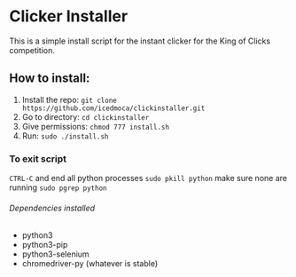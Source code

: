 # Clicker Installer

This is a simple install script for the instant clicker for the King of Clicks competition.

## How to install:

1. Install the repo: `git clone https://github.com/icedmoca/clickinstaller.git`
2. Go to directory: `cd clickinstaller`
3. Give permissions: `chmod 777 install.sh`
4. Run: `sudo ./install.sh`

### To exit script
`CTRL-C` and end all python processes `sudo pkill python` make sure none are running `sudo pgrep python`

###### Dependencies installed
 * python3
 * python3-pip
 * python3-selenium
 * chromedriver-py (whatever is stable)
